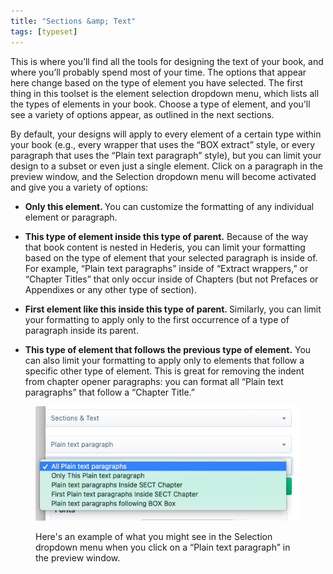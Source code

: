 ```yaml
---
title: "Sections &amp; Text"
tags: [typeset]
---
```

 
<html><body><section data-type="chapter" class="hsecchapter" data-hederis-type="hsecchapter" id="typeset-text-design" data-pi-attrs="id: typeset-text-design; data-tags: typeset;" role="doc-chapter" data-tags="typeset" data-author-name=" " data-book-title=" " title="Sections &amp; Text"><p class="hblkp" data-hederis-type="hblkp" id="pzzma4750">This is where you&#8217;ll find all the tools for designing the text of your book, and where you&#8217;ll probably spend most of your time. The options that appear here change based on the type of element you have selected. The first thing in this toolset is the element selection dropdown menu, which lists all the types of elements in your book. Choose a type of element, and you&#8217;ll see a variety of options appear, as outlined in the next sections.</p><p class="hblkp" data-hederis-type="hblkp" id="pUQPOE9Bh">By default, your designs will apply to every element of a certain type within your book (e.g., every wrapper that uses the &#8220;BOX extract&#8221; style, or every paragraph that uses the &#8220;Plain text paragraph&#8221; style), but you can limit your design to a subset or even just a single element. Click on a paragraph in the preview window, and the Selection dropdown menu will become activated and give you a variety of options:</p><ul class="hwprbulletlist" data-hederis-type="hwprbulletlist" id="p1krzqkqC"><li class="hblkuli" data-hederis-type="hblkuli" id="liIJMry68W"><p class="hblkuli" data-hederis-type="hblklip" id="po4bUqXlA"><strong data-hederis-type="hspanstrong" id="pFBR4TZ4S">Only this element. </strong>You can customize the formatting of any individual element or paragraph.</p></li><li class="hblkuli" data-hederis-type="hblkuli" id="libBxReCkl"><p class="hblkuli" data-hederis-type="hblklip" id="pRrpGQMtk"><strong class="hspanstrong" data-hederis-type="hspanstrong" id="paF8TB1ma">This type of element inside this type of parent.</strong> Because of the way that book content is nested in Hederis, you can limit your formatting based on the type of element that your selected paragraph is inside of. For example, &#8220;Plain text paragraphs&#8221; inside of &#8220;Extract wrappers,&#8221; or &#8220;Chapter Titles&#8221; that only occur inside of Chapters (but not Prefaces or Appendixes or any other type of section).</p></li><li class="hblkuli" data-hederis-type="hblkuli" id="lia0sUB2hQ"><p class="hblkuli" data-hederis-type="hblklip" id="prTKZ7RJ0"><strong class="hspanstrong" data-hederis-type="hspanstrong" id="pWgLji4uC">First element like this inside this type of parent. </strong>Similarly, you can limit your formatting to apply only to the first occurrence of a type of paragraph inside its parent.</p></li><li class="hblkuli" data-hederis-type="hblkuli" id="li1Ntjp257"><p class="hblkuli" data-hederis-type="hblklip" id="pjpG6AhfN"><strong class="hspanstrong" data-hederis-type="hspanstrong" id="prBEHosQS">This type of element that follows the previous type of element.</strong> You can also limit your formatting to apply only to elements that follow a specific other type of element. This is great for removing the indent from chapter opener paragraphs: you can format all &#8220;Plain text paragraphs&#8221; that follow a &#8220;Chapter Title.&#8221;</p></li></ul><figure class="hwprfig" data-hederis-type="hwprfig" id="p3YZXc4RW"><img data-hederis-type="hblkimg" class="hblkimg" id="p1WAqaIF3" src="/images/subselectors.png" data-img-src="/images/subselectors.png"/><p class="hblkcaption" data-hederis-type="hblkcaption" id="pjyZfme4t">Here's an example of what you might see in the Selection dropdown menu when you click on a &#8220;Plain text paragraph&#8221; in the preview window.</p></figure></section></body></html>
